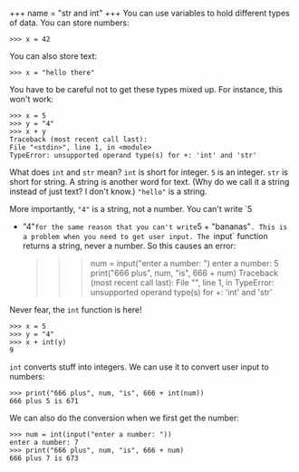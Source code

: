 +++
name = "str and int"
+++
You can use variables to hold different types of data. You can store
numbers:

	>>> x = 42

You can also store text:

	>>> x = "hello there"

You have to be careful not to get these types mixed up. For instance,
this won't work:

	>>> x = 5
	>>> y = "4"
	>>> x + y
	Traceback (most recent call last):
	File "<stdin>", line 1, in <module>
	TypeError: unsupported operand type(s) for +: 'int' and 'str'

What does `int` and `str` mean? `int` is short for integer. `5` is an
integer. `str` is short for string. A string is another word for text.
(Why do we call it a string instead of just text? I don't know.)
`"hello"` is a string.

More importantly, `"4"` is a string, not a number. You can't write `5
+ "4"` for the same reason that you can't write `5 + "bananas"`. This
is a problem when you need to get user input. The `input` function
returns a string, never a number. So this causes an error:

	>>> num = input("enter a number: ")
	enter a number: 5
	>>> print("666 plus", num, "is", 666 + num)
	Traceback (most recent call last):
	File "<stdin>", line 1, in <module>
	TypeError: unsupported operand type(s) for +: 'int' and 'str'

Never fear, the `int` function is here!

	>>> x = 5
	>>> y = "4"
	>>> x + int(y)
	9

`int` converts stuff into integers. We can use it to convert user
input to numbers:

	>>> print("666 plus", num, "is", 666 + int(num))
	666 plus 5 is 671

We can also do the conversion when we first get the number:

	>>> num = int(input("enter a number: "))
	enter a number: 7
	>>> print("666 plus", num, "is", 666 + num)
	666 plus 7 is 673
